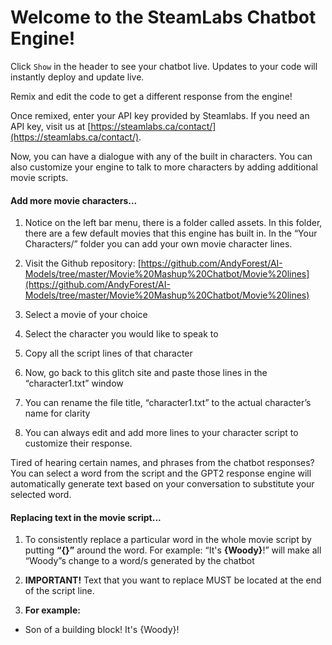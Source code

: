 Welcome to the SteamLabs Chatbot Engine!
=================

Click `Show` in the header to see your chatbot live. Updates to your code will instantly deploy and update live.

Remix and edit the code to get a different response from the engine!

Once remixed, enter your API key provided by Steamlabs. If you need an API key, visit us at [https://steamlabs.ca/contact/](https://steamlabs.ca/contact/).

Now, you can have a dialogue with any of the built in characters. You can also customize your engine to talk to more characters by adding additional movie scripts.

#### Add more movie characters...

1. Notice on the left bar menu, there is a folder called assets. In this folder, there are a few default movies that this engine has built in. In the “Your Characters/” folder you can add your own movie character lines. 

2. Visit the Github repository: [https://github.com/AndyForest/AI-Models/tree/master/Movie%20Mashup%20Chatbot/Movie%20lines](https://github.com/AndyForest/AI-Models/tree/master/Movie%20Mashup%20Chatbot/Movie%20lines)

3. Select a movie of your choice

4. Select the character you would like to speak to

5. Copy all the script lines of that character

6. Now, go back to this glitch site and paste those lines in the “character1.txt” window

7. You can rename the file title, “character1.txt” to the actual character’s name for clarity

8. You can always edit and add more lines to your character script to customize  their response. 


Tired of hearing certain names, and phrases from the chatbot responses? You can select a word from the script and the GPT2 response engine will automatically generate text based on your conversation to substitute your selected word.

#### Replacing text in the movie script...
1. To consistently replace a particular word in the whole movie script by putting **“{}”** around the word. For example: “It's **{Woody}**!” will make all “Woody”s change to a word/s generated by the chatbot 
  
2. **IMPORTANT!** Text that you want to replace MUST be located at the end of the script line. 
  
3. **For example:**
  - Son of a building block! It's {Woody}!

